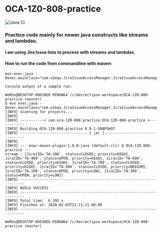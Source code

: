 # OCA-1Z0-808-practice
![Java CI](https://github.com/fawadmalik/OCA-1Z0-808-practice/workflows/Java%20CI/badge.svg)
### Practice code mainly for newer java constructs like streams and lambdas.

#### I am using Jira Issue lists to process with streams and lambdas.
#### How to run the code from commandline with maven:

```
mvn exec:java -Dexec.mainClass="com.e2eqa.JiraIssueAccessManager.JiraIssueAccessManagerApp"

Console output of a sample run:

WeRUs@DESKTOP-OO638E0 MINGW64 /c/dev/eclipse-workspace/OCA-1Z0-808-practice (master)
$ mvn exec:java -Dexec.mainClass="com.e2eqa.JiraIssueAccessManager.JiraIssueAccessManagerApp"
[INFO] Scanning for projects...
[INFO]
[INFO] -----------< com.oca-1Z0-808.practice:OCA-1Z0-808-practice >------------
[INFO] Building OCA-1Z0-808-practice 0.0.1-SNAPSHOT
[INFO] --------------------------------[ jar ]---------------------------------
[INFO]
[INFO] --- exec-maven-plugin:1.6.0:java (default-cli) @ OCA-1Z0-808-practice ---
stream : [Jira{ID='TA-200', status=CLOSED, priority=HIGH}, Jira{ID='TA-400', status=OPEN, priority=HIGH}, Jira{ID='TA-600', status=CLOSED, priority=HIGH}, Jira{ID='TA-700', status=CLOSED, priority=HIGH}, Jira{ID='TA-500', status=CLOSED, priority=MEDIUM}, Jira{ID='TA-100', status=OPEN, priority=LOW}, Jira{ID='TA-300', status=OPEN, priority=LOW}]
[INFO] ------------------------------------------------------------------------
[INFO] BUILD SUCCESS
[INFO] ------------------------------------------------------------------------
[INFO] Total time:  6.393 s
[INFO] Finished at: 2020-02-03T21:11:21-08:00
[INFO] ------------------------------------------------------------------------

WeRUs@DESKTOP-OO638E0 MINGW64 /c/dev/eclipse-workspace/OCA-1Z0-808-practice (master)

```
